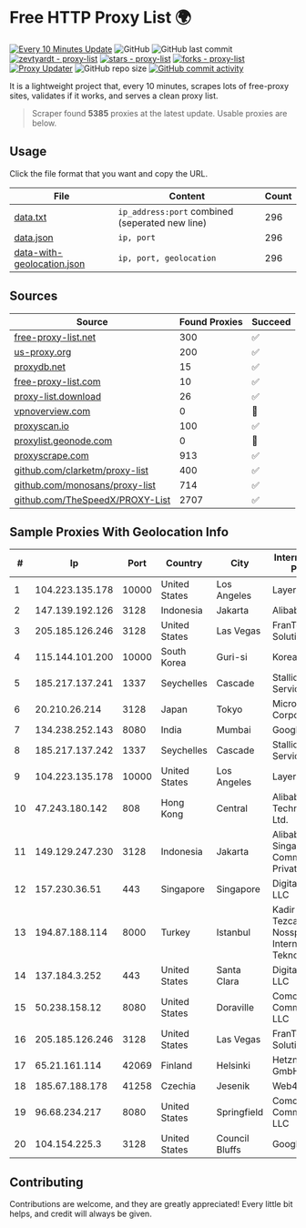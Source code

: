 
# Free HTTP Proxy List 🌍

[![Every 10 Minutes Update](https://github.com/mertguvencli/http-proxy-list/actions/workflows/main.yml/badge.svg?branch=main)](https://github.com/mertguvencli/http-proxy-list/actions/workflows/main.yml)
![GitHub](https://img.shields.io/github/license/mertguvencli/http-proxy-list)
![GitHub last commit](https://img.shields.io/github/last-commit/mertguvencli/http-proxy-list)
[![zevtyardt - proxy-list](https://img.shields.io/static/v1?label=zevtyardt&message=proxy-list&color=blue&logo=github)](https://github.com/zevtyardt/proxy-list "Go to GitHub repo")
[![stars - proxy-list](https://img.shields.io/github/stars/zevtyardt/proxy-list?style=social)](https://github.com/zevtyardt/proxy-list)
[![forks - proxy-list](https://img.shields.io/github/forks/zevtyardt/proxy-list?style=social)](https://github.com/zevtyardt/proxy-list)
[![Proxy Updater](https://github.com/zevtyardt/proxy-list/workflows/Proxy%20Updater/badge.svg)](https://github.com/zevtyardt/proxy-list/actions?query=workflow:"Proxy+Updater")
![GitHub repo size](https://img.shields.io/github/repo-size/zevtyardt/proxy-list)
[![GitHub commit activity](https://img.shields.io/github/commit-activity/m/zevtyardt/proxy-list?logo=commits)](https://github.com/zevtyardt/proxy-list/commits/main)

It is a lightweight project that, every 10 minutes, scrapes lots of free-proxy sites, validates if it works, and serves a clean proxy list.

> Scraper found **5385** proxies at the latest update. Usable proxies are below.

## Usage

Click the file format that you want and copy the URL.

|File|Content|Count|
|----|-------|-----|
|[data.txt](https://raw.githubusercontent.com/mertguvencli/http-proxy-list/main/proxy-list/data.txt)|`ip_address:port` combined (seperated new line)|296|
|[data.json](https://raw.githubusercontent.com/mertguvencli/http-proxy-list/main/proxy-list/data.json)|`ip, port`|296|
|[data-with-geolocation.json](https://raw.githubusercontent.com/mertguvencli/http-proxy-list/main/proxy-list/data-with-geolocation.json)|`ip, port, geolocation`|296|

## Sources

|Source|Found Proxies|Succeed|
|------|-------------|-------|
|[free-proxy-list.net](https://free-proxy-list.net)|300|✅|
|[us-proxy.org](https://www.us-proxy.org)|200|✅|
|[proxydb.net](http://proxydb.net)|15|✅|
|[free-proxy-list.com](https://free-proxy-list.com/?page=&port=&type%5B%5D=http&type%5B%5D=https&up_time=0&search=Search)|10|✅|
|[proxy-list.download](https://www.proxy-list.download/HTTP)|26|✅|
|[vpnoverview.com](https://vpnoverview.com/privacy/anonymous-browsing/free-proxy-servers)|0|🚫|
|[proxyscan.io](https://www.proxyscan.io)|100|✅|
|[proxylist.geonode.com](https://proxylist.geonode.com/api/proxy-list?limit=300&page=1&sort_by=lastChecked&sort_type=desc&protocols=http,https)|0|🚫|
|[proxyscrape.com](https://api.proxyscrape.com/v2/?request=displayproxies&protocol=http&timeout=10000&country=all&ssl=all&anonymity=all)|913|✅|
|[github.com/clarketm/proxy-list](https://raw.githubusercontent.com/clarketm/proxy-list/master/proxy-list-raw.txt)|400|✅|
|[github.com/monosans/proxy-list](https://raw.githubusercontent.com/monosans/proxy-list/main/proxies/http.txt)|714|✅|
|[github.com/TheSpeedX/PROXY-List](https://raw.githubusercontent.com/TheSpeedX/PROXY-List/master/http.txt)|2707|✅|


## Sample Proxies With Geolocation Info

|#|Ip|Port|Country|City|Internet Service Provider|
|-|--|----|-------|----|-------------------------|
|1|104.223.135.178|10000|United States|Los Angeles|LayerHost|
|2|147.139.192.126|3128|Indonesia|Jakarta|Alibaba.com LLC|
|3|205.185.126.246|3128|United States|Las Vegas|FranTech Solutions|
|4|115.144.101.200|10000|South Korea|Guri-si|Korea Telecom|
|5|185.217.137.241|1337|Seychelles|Cascade|Stallion Network Services Limited|
|6|20.210.26.214|3128|Japan|Tokyo|Microsoft Corporation|
|7|134.238.252.143|8080|India|Mumbai|Google LLC|
|8|185.217.137.242|1337|Seychelles|Cascade|Stallion Network Services Limited|
|9|104.223.135.178|10000|United States|Los Angeles|LayerHost|
|10|47.243.180.142|808|Hong Kong|Central|Alibaba (US) Technology Co., Ltd.|
|11|149.129.247.230|3128|Indonesia|Jakarta|Alibaba.com Singapore E-Commerce Private Limited|
|12|157.230.36.51|443|Singapore|Singapore|DigitalOcean, LLC|
|13|194.87.188.114|8000|Turkey|Istanbul|Kadir Huseyin Tezcan Nosspeed Internet Teknolojileri|
|14|137.184.3.252|443|United States|Santa Clara|DigitalOcean, LLC|
|15|50.238.158.12|8080|United States|Doraville|Comcast Cable Communications, LLC|
|16|205.185.126.246|3128|United States|Las Vegas|FranTech Solutions|
|17|65.21.161.114|42069|Finland|Helsinki|Hetzner Online GmbH|
|18|185.67.188.178|41258|Czechia|Jesenik|Web4Soft s.r.o.|
|19|96.68.234.217|8080|United States|Springfield|Comcast Cable Communications, LLC|
|20|104.154.225.3|3128|United States|Council Bluffs|Google LLC|



## Contributing

Contributions are welcome, and they are greatly appreciated! Every
little bit helps, and credit will always be given.

